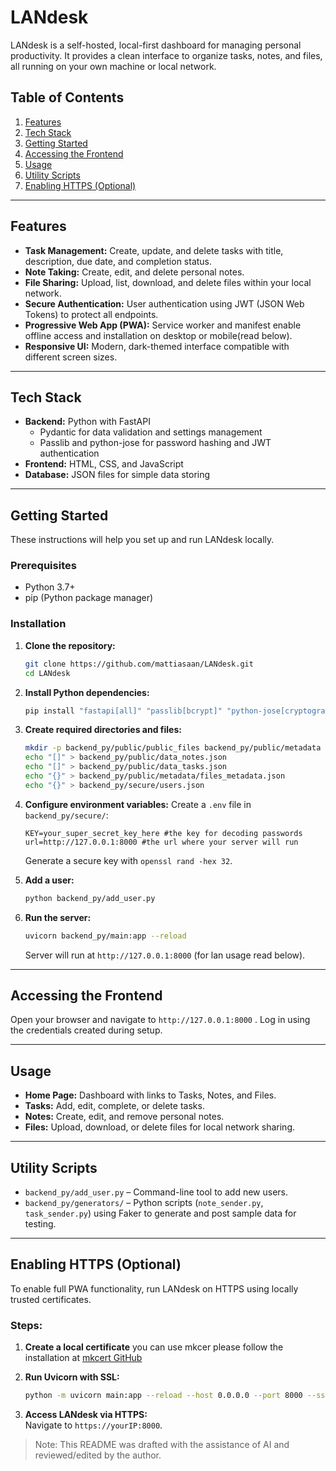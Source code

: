 # LANdesk

LANdesk is a self-hosted, local-first dashboard for managing personal productivity. It provides a clean interface to organize tasks, notes, and files, all running on your own machine or local network.

## Table of Contents

1. [Features](#features)
2. [Tech Stack](#tech-stack)
3. [Getting Started](#getting-started)
4. [Accessing the Frontend](#accessing-the-frontend)
5. [Usage](#usage)
6. [Utility Scripts](#utility-scripts)
7. [Enabling HTTPS (Optional)](#enabling-https-optional)

---

## Features

- **Task Management:** Create, update, and delete tasks with title, description, due date, and completion status.
- **Note Taking:** Create, edit, and delete personal notes.
- **File Sharing:** Upload, list, download, and delete files within your local network.
- **Secure Authentication:** User authentication using JWT (JSON Web Tokens) to protect all endpoints.
- **Progressive Web App (PWA):** Service worker and manifest enable offline access and installation on desktop or mobile(read below).
- **Responsive UI:** Modern, dark-themed interface compatible with different screen sizes.

---

## Tech Stack

- **Backend:** Python with FastAPI
  - Pydantic for data validation and settings management
  - Passlib and python-jose for password hashing and JWT authentication
- **Frontend:** HTML, CSS, and JavaScript
- **Database:** JSON files for simple data storing

---

## Getting Started

These instructions will help you set up and run LANdesk locally.

### Prerequisites

- Python 3.7+
- pip (Python package manager)

### Installation

1. **Clone the repository:**
   ```sh
   git clone https://github.com/mattiasaan/LANdesk.git
   cd LANdesk
   ```

2. **Install Python dependencies:**
   ```sh
   pip install "fastapi[all]" "passlib[bcrypt]" "python-jose[cryptography]" python-dotenv
   ```

3. **Create required directories and files:**
   ```sh
   mkdir -p backend_py/public/public_files backend_py/public/metadata backend_py/secure
   echo "[]" > backend_py/public/data_notes.json
   echo "[]" > backend_py/public/data_tasks.json
   echo "{}" > backend_py/public/metadata/files_metadata.json
   echo "{}" > backend_py/secure/users.json
   ```

4. **Configure environment variables:**
   Create a `.env` file in `backend_py/secure/`:
   ```
   KEY=your_super_secret_key_here #the key for decoding passwords
   url=http://127.0.0.1:8000 #the url where your server will run
   ```
   Generate a secure key with `openssl rand -hex 32`.

5. **Add a user:**
   ```sh
   python backend_py/add_user.py
   ```

6. **Run the server:**
   ```sh
   uvicorn backend_py/main:app --reload
   ```
   Server will run at `http://127.0.0.1:8000` (for lan usage read below).

---

## Accessing the Frontend

Open your browser and navigate to `http://127.0.0.1:8000` . Log in using the credentials created during setup.

---

## Usage

- **Home Page:** Dashboard with links to Tasks, Notes, and Files.
- **Tasks:** Add, edit, complete, or delete tasks.
- **Notes:** Create, edit, and remove personal notes.
- **Files:** Upload, download, or delete files for local network sharing.

---

## Utility Scripts

- `backend_py/add_user.py` – Command-line tool to add new users.
- `backend_py/generators/` – Python scripts (`note_sender.py`, `task_sender.py`) using Faker to generate and post sample data for testing.

---

## Enabling HTTPS (Optional)

To enable full PWA functionality, run LANdesk on HTTPS using locally trusted certificates.

### Steps:

1. **Create a local certificate**
you can use mkcer please follow the installation at [mkcert GitHub](https://github.com/FiloSottile/mkcert)

2. **Run Uvicorn with SSL:**
   ```sh
   python -m uvicorn main:app --reload --host 0.0.0.0 --port 8000 --ssl-keyfile=name_of_file-key.pem --ssl-certfile=name_of_file.pem
   ```

3. **Access LANdesk via HTTPS:**  
   Navigate to `https://yourIP:8000`.

> Note: This README was drafted with the assistance of AI and reviewed/edited by the author.


